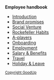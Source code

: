 <!-- docs/_sidebar.md -->

<strong>Employee handbook</strong>
* [Introduction](introduction.md)
* [Brand promises](brandpromises.md)
* [Social Venture](socialventure.md)
* [Rockefeller Habits](rockefeller.md)
* [A-players](aplayers.md)
* [Onboarding](onboarding.md)
* [Employment](employment.md)
* [Salary & Benefits](salarybenefits.md)
* [Travel](travel.md)
* [Holiday & Leave](holidayleave.md)

</p>

<small>[Copyright GoodUp](https://www.goodup.com "GoodUp")</small>

